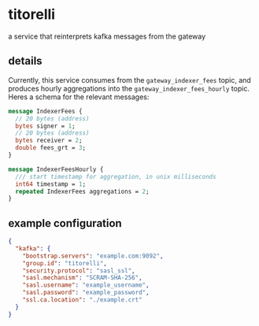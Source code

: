 # titorelli

a service that reinterprets kafka messages from the gateway

## details

Currently, this service consumes from the `gateway_indexer_fees` topic, and produces hourly
aggregations into the `gateway_indexer_fees_hourly` topic. Heres a schema for the relevant messages:

```protobuf
message IndexerFees {
  // 20 bytes (address)
  bytes signer = 1;
  // 20 bytes (address)
  bytes receiver = 2;
  double fees_grt = 3;
}

message IndexerFeesHourly {
  /// start timestamp for aggregation, in unix milliseconds
  int64 timestamp = 1;
  repeated IndexerFees aggregations = 2;
}
```

## example configuration

```json
{
  "kafka": {
    "bootstrap.servers": "example.com:9092",
    "group.id": "titorelli",
    "security.protocol": "sasl_ssl",
    "sasl.mechanism": "SCRAM-SHA-256",
    "sasl.username": "example_username",
    "sasl.password": "example_password",
    "ssl.ca.location": "./example.crt"
  }
}
```
